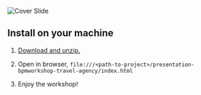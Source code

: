 ![Cover Slide](https://raw.githubusercontent.com/bpmworkshop/presentation-bpmworkshop-travel-agency/master/cover.png)

Install on your machine
-----------------------
1. [Download and unzip.](https://github.com/bpmworkshop/presentation-bpmworkshop-travel-agency/archive/master.zip)

2. Open in browser, `file:///<path-to-project>/presentation-bpmworkshop-travel-agency/index.html`

3. Enjoy the workshop! 

